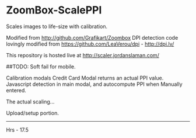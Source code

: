 # ZoomBox-ScalePPI
Scales images to life-size with calibration.

Modified from http://github.com/Grafikart/Zoombox
DPI detection code lovingly modified from https://github.com/LeaVerou/dpi - http://dpi.lv/


This repository is hosted live at http://scaler.jordanslaman.com/

##TODO:
Soft fail for mobile.

Calibration modals
	Credit Card Modal returns an actual PPI value.
	Javascript detection in main modal, and autocompute PPI when Manually entered.

The actual scaling...


Upload/setup portion.

---

Hrs - 17.5
